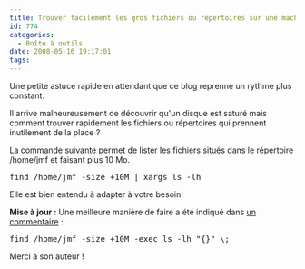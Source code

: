 ```yaml
---
title: Trouver facilement les gros fichiers ou répertoires sur une machine Unix
id: 774
categories:
  - Boîte à outils
date: 2008-05-16 19:17:01
tags:
---
```


Une petite astuce rapide en attendant que ce blog reprenne un rythme plus constant.

Il arrive malheureusement de découvrir qu'un disque est saturé mais comment trouver rapidement les fichiers ou répertoires qui prennent inutilement de la place&nbsp;?

La commande suivante permet de lister les fichiers situés dans le répertoire /home/jmf et faisant plus 10 Mo.
 <pre>find /home/jmf -size +10M | xargs ls -lh</pre> 

Elle est bien entendu à adapter à votre besoin.

**Mise à jour :** Une meilleure manière de faire a été indiqué dans [un commentaire](/2008/05/16/760-trouver-facilement-les-gros-fichiers-ou-repertoires-sur-une-machine-unix#c24317)&nbsp;:
 <pre>find /home/jmf -size +10M -exec ls -lh "{}" \;</pre> 

Merci à son auteur&nbsp;!